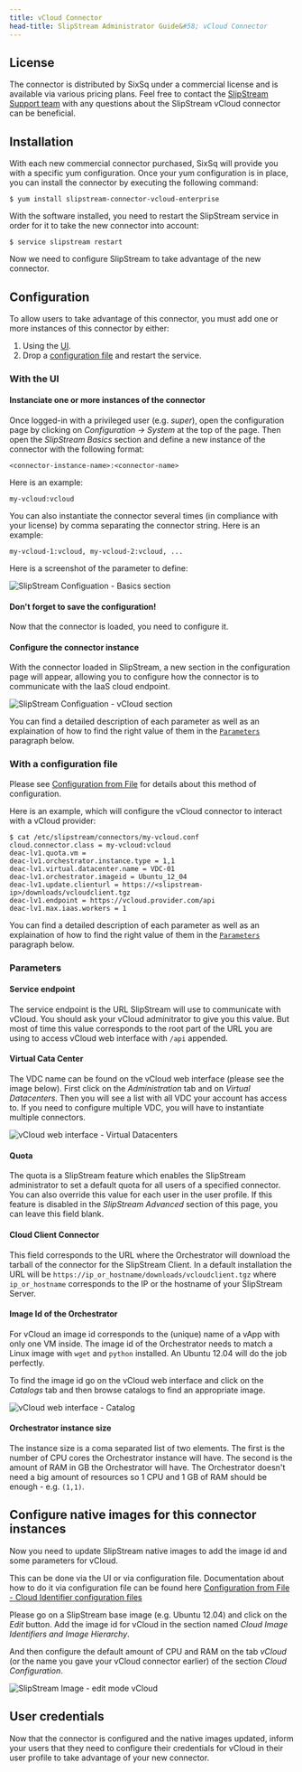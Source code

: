 ```yaml
---
title: vCloud Connector
head-title: SlipStream Administrator Guide&#58; vCloud Connector
---
```


## License

The connector is distributed by SixSq under a commercial license and is
available via various pricing plans.
Feel free to contact the [SlipStream Support team][support-email]
with any questions about the SlipStream vCloud connector can be beneficial.

## Installation

With each new commercial connector purchased, SixSq will provide you with a
specific yum configuration.
Once your yum configuration is in place, you can install the connector by
executing the following command:

	$ yum install slipstream-connector-vcloud-enterprise

With the software installed, you need to restart the SlipStream service
in order for it to take the new connector into account:

	$ service slipstream restart

Now we need to configure SlipStream to take advantage of the new connector.


## Configuration

To allow users to take advantage of this connector, you must add one
or more instances of this connector by either:

 1. Using the [UI](#with-the-ui).
 2. Drop a [configuration file](#with-a-configuration-file) and restart the
    service.

### With the UI

#### Instanciate one or more instances of the connector

Once logged-in with a privileged user (e.g. *super*), open the configuration
page by clicking on *Configuration -> System* at the top of the page.
Then open the *SlipStream Basics* section and define a new instance of the
connector with the following format:

    <connector-instance-name>:<connector-name>


Here is an example:

    my-vcloud:vcloud


You can also instantiate the connector several times (in compliance with your
license) by comma separating the connector string. Here is an example:

    my-vcloud-1:vcloud, my-vcloud-2:vcloud, ...

Here is a screenshot of the parameter to define:

![SlipStream Configuation - Basics section]

#### Don't forget to save the configuration!

Now that the connector is loaded, you need to configure it.

#### Configure the connector instance

With the connector loaded in SlipStream, a new section in the configuration
page will appear, allowing you to configure how the connector is to
communicate with the IaaS cloud endpoint.

![SlipStream Configuation - vCloud section]

You can find a detailed description of each parameter as well as an
explaination of how to find the right value of them in the
[`Parameters`](#parameters) paragraph below.

### With a configuration file

Please see [Configuration from File] for details about this method of
configuration.

Here is an example, which will configure the vCloud connector to interact
with a vCloud provider:

    $ cat /etc/slipstream/connectors/my-vcloud.conf
    cloud.connector.class = my-vcloud:vcloud
    deac-lv1.quota.vm = 
    deac-lv1.orchestrator.instance.type = 1,1
    deac-lv1.virtual.datacenter.name = VDC-01
    deac-lv1.orchestrator.imageid = Ubuntu_12_04
    deac-lv1.update.clienturl = https://<slipstream-ip>/downloads/vcloudclient.tgz
    deac-lv1.endpoint = https://vcloud.provider.com/api
    deac-lv1.max.iaas.workers = 1

You can find a detailed description of each parameter as well as an
explaination of how to find the right value of them in the
[`Parameters`](#parameters) paragraph below.

### Parameters

#### Service endpoint

The service endpoint is the URL SlipStream will use to communicate with vCloud.
You should ask your vCloud adminitrator to give you this value.
But most of time this value corresponds to the root part of the URL you are
using to access vCloud web interface with `/api` appended.

#### Virtual Cata Center

The VDC name can be found on the vCloud web interface
(please see the image below).
First click on the *Administration* tab and on *Virtual Datacenters*.
Then you will see a list with all VDC your account has access to.
If you need to configure multiple VDC, you will have to instantiate multiple
connectors.

![vCloud web interface - Virtual Datacenters]

#### Quota

The quota is a SlipStream feature which enables the SlipStream administrator
to set a default quota for all users of a specified connector.
You can also override this value for each user in the user profile.
If this feature is disabled in the *SlipStream Advanced* section of this page,
you can leave this field blank.

#### Cloud Client Connector

This field corresponds to the URL where the Orchestrator will download the
tarball of the connector for the SlipStream Client.
In a default installation the URL will be
`https://ip_or_hostname/downloads/vcloudclient.tgz` where `ip_or_hostname`
corresponds to the IP or the hostname of your SlipStream Server.

#### Image Id of the Orchestrator

For vCloud an image id corresponds to the (unique) name of a vApp with only
one VM inside.
The image id of the Orchestrator needs to match a Linux image with `wget` and
`python` installed. An Ubuntu 12.04 will do the job perfectly.

To find the image id go on the vCloud web interface and click on the *Catalogs*
tab and then browse catalogs to find an appropriate image.

![vCloud web interface - Catalog]

#### Orchestrator instance size

The instance size is a coma separated list of two elements.
The first is the number of CPU cores the Orchestrator instance will have.
The second is the amount of RAM in GB the Orchestrator will have.
The Orchestrator doesn't need a big amount of resources so 1 CPU and 1 GB of RAM
should be enough - e.g. `(1,1)`.

## Configure native images for this connector instances

Now you need to update SlipStream native images to add the image id and some
parameters for vCloud.

This can be done via the UI or via configuration file.
Documentation about how to do it via configuration file can be found here
[Configuration from File - Cloud Identifier configuration files]

Please go on a SlipStream base image (e.g. Ubuntu 12.04) and click on the
*Edit* button. Add the image id for vCloud in the section named
*Cloud Image Identifiers and Image Hierarchy*.

And then configure the default amount of CPU and RAM on the tab *vCloud*
(or the name you gave your vCloud connector earlier) of the section
*Cloud Configuration*.

![SlipStream Image - edit mode vCloud]

## User credentials

Now that the connector is configured and the native images updated, inform your
users that they need to configure their credentials for vCloud in their user
profile to take advantage of your new connector.


[support-email]: mailto:support@sixsq.com
[Configuration from File]: /documentation/developer_guide/configuration_files.html
[Configuration from File - Cloud Identifier configuration files]: /documentation/developer_guide/configuration_files.html#unique-cloud-identifier-configuration-files
[SlipStream Configuation - Basics section]: images/screenshot-cloud-config-param.png
[SlipStream Configuation - vCloud section]: images/screenshot-vCloud_ss_system_parameters.png
[SlipStream Image - edit mode vCloud]: images/screenshot-vCloud_image_parameters.png
[vCloud web interface - Virtual Datacenters]: images/screenshot-vCloud_vdc.png
[vCloud web interface - Catalog]: images/screenshot-vCloud_imageId.png

